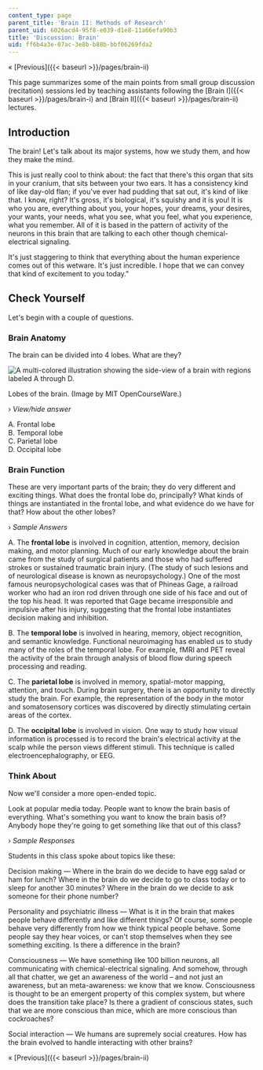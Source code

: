 ```yaml
---
content_type: page
parent_title: 'Brain II: Methods of Research'
parent_uid: 6026acd4-95f8-e039-d1e8-11a66efa90b3
title: 'Discussion: Brain'
uid: ff6b4a3e-07ac-3e8b-b88b-bbf06269fda2
---
```


« [Previous]({{< baseurl >}}/pages/brain-ii)

This page summarizes some of the main points from small group discussion (recitation) sessions led by teaching assistants following the [Brain I]({{< baseurl >}}/pages/brain-i) and [Brain II]({{< baseurl >}}/pages/brain-ii) lectures.

Introduction
------------

The brain! Let's talk about its major systems, how we study them, and how they make the mind.

This is just really cool to think about: the fact that there's this organ that sits in your cranium, that sits between your two ears. It has a consistency kind of like day-old flan; if you've ever had pudding that sat out, it's kind of like that. I know, right? It's gross, it's biological, it's squishy and it is you! It is who you are, everything about you, your hopes, your dreams, your desires, your wants, your needs, what you see, what you feel, what you experience, what you remember. All of it is based in the pattern of activity of the neurons in this brain that are talking to each other though chemical-electrical signaling.

It's just staggering to think that everything about the human experience comes out of this wetware. It's just incredible. I hope that we can convey that kind of excitement to you today."

Check Yourself
--------------

Let's begin with a couple of questions.

### Brain Anatomy

The brain can be divided into 4 lobes. What are they?

![A multi-colored illustration showing the side-view of a brain with regions labeled A through D.](BASEURL_PLACEHOLDER/resources/lec04_disc_brain)

Lobes of the brain. (Image by MIT OpenCourseWare.)

› _View/hide answer_

A. Frontal lobe  
B. Temporal lobe  
C. Parietal lobe  
D. Occipital lobe

### Brain Function

These are very important parts of the brain; they do very different and exciting things. What does the frontal lobe do, principally? What kinds of things are instantiated in the frontal lobe, and what evidence do we have for that? How about the other lobes?

› _Sample Answers_

A. The **frontal lobe** is involved in cognition, attention, memory, decision making, and motor planning. Much of our early knowledge about the brain came from the study of surgical patients and those who had suffered strokes or sustained traumatic brain injury. (The study of such lesions and of neurological disease is known as neuropsychology.) One of the most famous neuropsychological cases was that of Phineas Gage, a railroad worker who had an iron rod driven through one side of his face and out of the top his head. It was reported that Gage became irresponsible and impulsive after his injury, suggesting that the frontal lobe instantiates decision making and inhibition.

B. The **temporal lobe** is involved in hearing, memory, object recognition, and semantic knowledge. Functional neuroimaging has enabled us to study many of the roles of the temporal lobe. For example, fMRI and PET reveal the activity of the brain through analysis of blood flow during speech processing and reading.

C. The **parietal lobe** is involved in memory, spatial-motor mapping, attention, and touch. During brain surgery, there is an opportunity to directly study the brain. For example, the representation of the body in the motor and somatosensory cortices was discovered by directly stimulating certain areas of the cortex.

D. The **occipital lobe** is involved in vision. One way to study how visual information is processed is to record the brain's electrical activity at the scalp while the person views different stimuli. This technique is called electroencephalography, or EEG.

### Think About

Now we'll consider a more open-ended topic.

Look at popular media today. People want to know the brain basis of everything. What's something you want to know the brain basis of? Anybody hope they're going to get something like that out of this class?

› _Sample Responses_

Students in this class spoke about topics like these:

Decision making — Where in the brain do we decide to have egg salad or ham for lunch? Where in the brain do we decide to go to class today or to sleep for another 30 minutes? Where in the brain do we decide to ask someone for their phone number?

Personality and psychiatric illness — What is it in the brain that makes people behave differently and like different things? Of course, some people behave very differently from how we think typical people behave. Some people say they hear voices, or can't stop themselves when they see something exciting. Is there a difference in the brain?

Consciousness — We have something like 100 billion neurons, all communicating with chemical-electrical signaling. And somehow, through all that chatter, we get an awareness of the world – and not just an awareness, but an meta-awareness: we know that we know. Consciousness is thought to be an emergent property of this complex system, but where does the transition take place? Is there a gradient of conscious states, such that we are more conscious than mice, which are more conscious than cockroaches?

Social interaction — We humans are supremely social creatures. How has the brain evolved to handle interacting with other brains?

« [Previous]({{< baseurl >}}/pages/brain-ii)